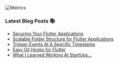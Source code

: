 ![Metrics](./my-metrics.png)
### Latest Blog Posts :books:
<!-- BLOG-POST-LIST:START -->
- [Securing Your Flutter Applications](https://blog.devgenius.io/securing-your-flutter-applications-77c2bf3ff25e?source=rss-7b93016e867c------2)
- [Scalable Folder Structure for Flutter Applications](https://medium.com/flutter-community/scalable-folder-structure-for-flutter-applications-183746bdc320?source=rss-7b93016e867c------2)
- [Trigger Events At A Specific Timestamp](https://levelup.gitconnected.com/trigger-events-at-a-specific-timestamp-2527f9336128?source=rss-7b93016e867c------2)
- [Easy Git Hooks for Flutter](https://blog.devgenius.io/easy-git-hooks-for-flutter-f2927cbbcfd4?source=rss-7b93016e867c------2)
- [What I Learned Working At StartUps…](https://blog.devgenius.io/what-i-learned-working-at-startups-1d856e677ef1?source=rss-7b93016e867c------2)
<!-- BLOG-POST-LIST:END -->